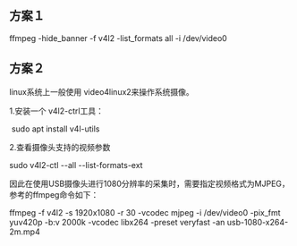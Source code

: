 

## 方案１
ffmpeg -hide_banner -f v4l2 -list_formats all -i /dev/video0

## 方案２
linux系统上一般使用 video4linux2来操作系统摄像。

1.安装一个 v4l2-ctrl工具：

 sudo apt install v4l-utils

2.查看摄像头支持的视频参数 

sudo v4l2-ctl --all --list-formats-ext


因此在使用USB摄像头进行1080分辨率的采集时，需要指定视频格式为MJPEG，参考的ffmpeg命令如下：

ffmpeg -f v4l2 -s 1920x1080 -r 30 -vcodec mjpeg -i /dev/video0 -pix_fmt yuv420p -b:v 2000k -vcodec libx264 -preset veryfast -an usb-1080-x264-2m.mp4
